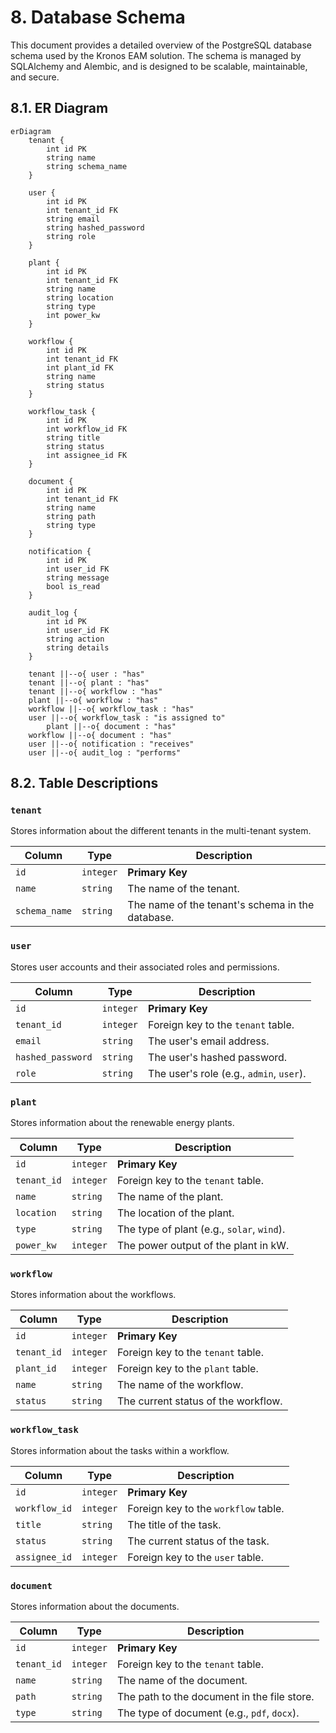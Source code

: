 # 8. Database Schema

This document provides a detailed overview of the PostgreSQL database schema used by the Kronos EAM solution. The schema is managed by SQLAlchemy and Alembic, and is designed to be scalable, maintainable, and secure.

## 8.1. ER Diagram

```mermaid
erDiagram
    tenant {
        int id PK
        string name
        string schema_name
    }

    user {
        int id PK
        int tenant_id FK
        string email
        string hashed_password
        string role
    }

    plant {
        int id PK
        int tenant_id FK
        string name
        string location
        string type
        int power_kw
    }

    workflow {
        int id PK
        int tenant_id FK
        int plant_id FK
        string name
        string status
    }

    workflow_task {
        int id PK
        int workflow_id FK
        string title
        string status
        int assignee_id FK
    }

    document {
        int id PK
        int tenant_id FK
        string name
        string path
        string type
    }

    notification {
        int id PK
        int user_id FK
        string message
        bool is_read
    }

    audit_log {
        int id PK
        int user_id FK
        string action
        string details
    }

    tenant ||--o{ user : "has"
    tenant ||--o{ plant : "has"
    tenant ||--o{ workflow : "has"
    plant ||--o{ workflow : "has"
    workflow ||--o{ workflow_task : "has"
    user ||--o{ workflow_task : "is assigned to"
        plant ||--o{ document : "has"
    workflow ||--o{ document : "has"
    user ||--o{ notification : "receives"
    user ||--o{ audit_log : "performs"
```

## 8.2. Table Descriptions

### `tenant`

Stores information about the different tenants in the multi-tenant system.

| Column        | Type      | Description                   |
|---------------|-----------|-------------------------------|
| `id`          | `integer` | **Primary Key**               |
| `name`        | `string`  | The name of the tenant.       |
| `schema_name` | `string`  | The name of the tenant's schema in the database. |

### `user`

Stores user accounts and their associated roles and permissions.

| Column            | Type      | Description                   |
|-------------------|-----------|-------------------------------|
| `id`              | `integer` | **Primary Key**               |
| `tenant_id`       | `integer` | Foreign key to the `tenant` table. |
| `email`           | `string`  | The user's email address.     |
| `hashed_password` | `string`  | The user's hashed password.   |
| `role`            | `string`  | The user's role (e.g., `admin`, `user`). |

### `plant`

Stores information about the renewable energy plants.

| Column     | Type      | Description                   |
|------------|-----------|-------------------------------|
| `id`       | `integer` | **Primary Key**               |
| `tenant_id`| `integer` | Foreign key to the `tenant` table. |
| `name`     | `string`  | The name of the plant.        |
| `location` | `string`  | The location of the plant.    |
| `type`     | `string`  | The type of plant (e.g., `solar`, `wind`). |
| `power_kw` | `integer` | The power output of the plant in kW. |

### `workflow`

Stores information about the workflows.

| Column     | Type      | Description                   |
|------------|-----------|-------------------------------|
| `id`       | `integer` | **Primary Key**               |
| `tenant_id`| `integer` | Foreign key to the `tenant` table. |
| `plant_id` | `integer` | Foreign key to the `plant` table. |
| `name`     | `string`  | The name of the workflow.     |
| `status`   | `string`  | The current status of the workflow. |

### `workflow_task`

Stores information about the tasks within a workflow.

| Column        | Type      | Description                   |
|---------------|-----------|-------------------------------|
| `id`          | `integer` | **Primary Key**               |
| `workflow_id` | `integer` | Foreign key to the `workflow` table. |
| `title`       | `string`  | The title of the task.        |
| `status`      | `string`  | The current status of the task. |
| `assignee_id` | `integer` | Foreign key to the `user` table. |

### `document`

Stores information about the documents.

| Column    | Type      | Description                   |
|-----------|-----------|-------------------------------|
| `id`      | `integer` | **Primary Key**               |
| `tenant_id`| `integer` | Foreign key to the `tenant` table. |
| `name`    | `string`  | The name of the document.     |
| `path`    | `string`  | The path to the document in the file store. |
| `type`    | `string`  | The type of document (e.g., `pdf`, `docx`). |
